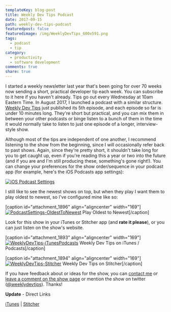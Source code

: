 ```yaml
---
templateKey: blog-post
title: Weekly Dev Tips Podcast
date: 2017-09-15
path: weekly-dev-tips-podcast
featuredpost: false
featuredimage: /img/WeeklyDevTips_600x591.png
tags:
  - podcast
  - tip
category:
  - productivity
  - software development
comments: true
share: true
---
```


I started a weekly newsletter last year that's been going for over 70 weeks now sending a short, practical developer tip each week. You can subscribe to it here if you haven't already. Tips go out every Wednesday at 10am Eastern Time. In August 2017, I launched a podcast with a similar structure. [Weekly Dev Tips](http://www.weeklydevtips.com/) just published its 5th episode, and each episode so far is under 10 minutes long. They're short but practical, and you can mix them in between your other podcasts or binge listen to a bunch of them in the time it would normally take to listen to just one episode of a longer, interview-style show.

Although most of the tips are independent of one another, I recommend listening to the show from the beginning, since I will occasionally refer back to past shows. Again, since they're pretty short, it shouldn't take long for you to get caught up, even if you're reading this a year or two into the future (and if you are and I'm still producing these, something's gone right!). You can change your preferences for the show order/sequence in your podcast app (for example, here's the iOS Podcasts app settings):

[![iOS Podcast Settings](/img/PodcastSettings-169x300.png)](http://ardalis.com/wp-content/uploads/2017/09/PodcastSettings.png)

I still like to see the newest shows on top, but when they play I want them to play oldest to newest, so I've configured mine like so:

\[caption id="attachment\_1896" align="aligncenter" width="169"\][![PodcastSettings-OldestToNewest](/img/PodcastSettings-OldestToNewest-169x300.png)](http://ardalis.com/wp-content/uploads/2017/09/PodcastSettings-OldestToNewest.png) Play Oldest to Newest\[/caption\]

Look for this show in your iTunes or Stitcher app (and **rate it please**), or you can just listen on the show's website.

\[caption id="attachment\_1893" align="aligncenter" width="169"\][![WeeklyDevTips-iTunesPodcasts](/img/WeeklyDevTips-iTunesPodcasts-169x300.png)](http://ardalis.com/wp-content/uploads/2017/09/WeeklyDevTips-iTunesPodcasts.png) Weekly Dev Tips on iTunes / Podcasts\[/caption\]

\[caption id="attachment\_1894" align="aligncenter" width="169"\][![WeeklyDevTips-Stitcher](/img/WeeklyDevTips-Stitcher-169x300.png)](http://ardalis.com/wp-content/uploads/2017/09/WeeklyDevTips-Stitcher.png) Weekly Dev Tips on Stitcher\[/caption\]

If you have feedback about or ideas for the show, you can [contact me](http://ardalis.com/contact-us) or [leave a comment on the show page](http://www.weeklydevtips.com/) or mention the show on twitter ([@weeklydevtips](https://twitter.com/weeklydevtips)). Thanks!

**Update** - Direct Links

[iTunes](https://itunes.apple.com/us/podcast/weekly-dev-tips/id1274725394?mt=2) | [Stitcher](https://www.stitcher.com/podcast/ardalis/weekly-dev-tips)
